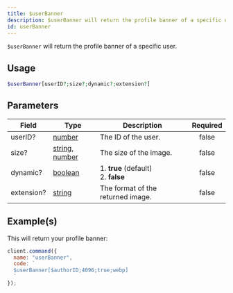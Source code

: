 ```yaml
---
title: $userBanner
description: $userBanner will return the profile banner of a specific user.
id: userBanner
---
```


`$userBanner` will return the profile banner of a specific user.

## Usage

```php
$userBanner[userID?;size?;dynamic?;extension?]
```

## Parameters

| Field      | Type                                                                                                                                                                                                 | Description                               | Required |
| ---------- | ---------------------------------------------------------------------------------------------------------------------------------------------------------------------------------------------------- | ----------------------------------------- | :------: |
| userID?    | [number](https://developer.mozilla.org/en-US/docs/Web/JavaScript/Reference/Global_Objects/Number)                                                                                                    | The ID of the user.                       |  false   |
| size?      | [string](https://developer.mozilla.org/en-US/docs/Web/JavaScript/Reference/Global_Objects/String), [number](https://developer.mozilla.org/en-US/docs/Web/JavaScript/Reference/Global_Objects/Number) | The size of the image.                    |  false   |
| dynamic?   | [boolean](https://developer.mozilla.org/en-US/docs/Web/JavaScript/Reference/Global_Objects/Boolean)                                                                                                  | 1. **true** (default) <br /> 2. **false** |  false   |
| extension? | [string](https://developer.mozilla.org/en-US/docs/Web/JavaScript/Reference/Global_Objects/String)                                                                                                    | The format of the returned image.         |  false   |

## Example(s)

This will return your profile banner:

```javascript
client.command({
  name: "userBanner",
  code: `
  $userBanner[$authorID;4096;true;webp]
  `
});
```
